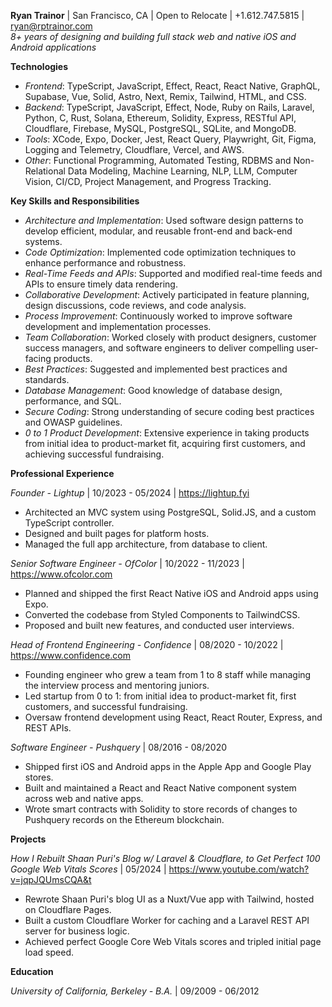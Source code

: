 **Ryan Trainor** | San Francisco, CA | Open to Relocate | +1.612.747.5815 | ryan@rptrainor.com  
_8+ years of designing and building full stack web and native iOS and Android applications_

**Technologies**

- _Frontend_: TypeScript, JavaScript, Effect, React, React Native, GraphQL, Supabase, Vue, Solid, Astro, Next, Remix, Tailwind, HTML, and CSS.
- _Backend_: TypeScript, JavaScript, Effect, Node, Ruby on Rails, Laravel, Python, C, Rust, Solana, Ethereum, Solidity, Express, RESTful API, Cloudflare, Firebase, MySQL, PostgreSQL, SQLite, and MongoDB.
- _Tools_: XCode, Expo, Docker, Jest, React Query, Playwright, Git, Figma, Logging and Telemetry, Cloudflare, Vercel, and AWS.
- _Other_: Functional Programming, Automated Testing, RDBMS and Non-Relational Data Modeling, Machine Learning, NLP, LLM, Computer Vision, CI/CD, Project Management, and Progress Tracking.

**Key Skills and Responsibilities**

- _Architecture and Implementation_: Used software design patterns to develop efficient, modular, and reusable front-end and back-end systems.
- _Code Optimization_: Implemented code optimization techniques to enhance performance and robustness.
- _Real-Time Feeds and APIs_: Supported and modified real-time feeds and APIs to ensure timely data rendering.
- _Collaborative Development_: Actively participated in feature planning, design discussions, code reviews, and code analysis.
- _Process Improvement_: Continuously worked to improve software development and implementation processes.
- _Team Collaboration_: Worked closely with product designers, customer success managers, and software engineers to deliver compelling user-facing products.
- _Best Practices_: Suggested and implemented best practices and standards.
- _Database Management_: Good knowledge of database design, performance, and SQL.
- _Secure Coding_: Strong understanding of secure coding best practices and OWASP guidelines.
- _0 to 1 Product Development_: Extensive experience in taking products from initial idea to product-market fit, acquiring first customers, and achieving successful fundraising.

**Professional Experience**

_Founder - Lightup_ | 10/2023 - 05/2024 | https://lightup.fyi

- Architected an MVC system using PostgreSQL, Solid.JS, and a custom TypeScript controller.
- Designed and built pages for platform hosts.
- Managed the full app architecture, from database to client.

_Senior Software Engineer - OfColor_ | 10/2022 - 11/2023 | https://www.ofcolor.com

- Planned and shipped the first React Native iOS and Android apps using Expo.
- Converted the codebase from Styled Components to TailwindCSS.
- Proposed and built new features, and conducted user interviews.

_Head of Frontend Engineering - Confidence_ | 08/2020 - 10/2022 | https://www.confidence.com

- Founding engineer who grew a team from 1 to 8 staff while managing the interview process and mentoring juniors.
- Led startup from 0 to 1: from initial idea to product-market fit, first customers, and successful fundraising.
- Oversaw frontend development using React, React Router, Express, and REST APIs.

_Software Engineer - Pushquery_ | 08/2016 - 08/2020

- Shipped first iOS and Android apps in the Apple App and Google Play stores.
- Built and maintained a React and React Native component system across web and native apps.
- Wrote smart contracts with Solidity to store records of changes to Pushquery records on the Ethereum blockchain.

**Projects**

_How I Rebuilt Shaan Puri's Blog w/ Laravel & Cloudflare, to Get Perfect 100 Google Web Vitals Scores_ | 05/2024 | https://www.youtube.com/watch?v=jqpJQUmsCQA&t

- Rewrote Shaan Puri's blog UI as a Nuxt/Vue app with Tailwind, hosted on Cloudflare Pages.
- Built a custom Cloudflare Worker for caching and a Laravel REST API server for business logic.
- Achieved perfect Google Core Web Vitals scores and tripled initial page load speed.

**Education**

_University of California, Berkeley - B.A._ | 09/2009 - 06/2012

